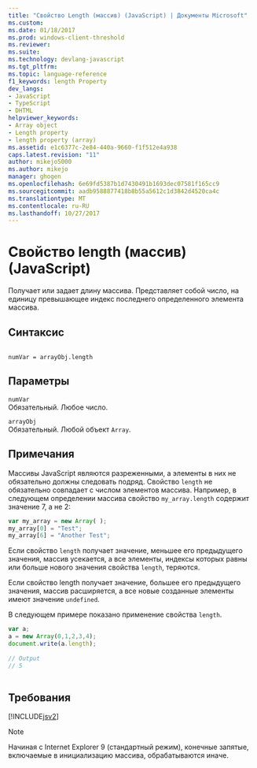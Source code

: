 ```yaml
---
title: "Свойство Length (массив) (JavaScript) | Документы Microsoft"
ms.custom: 
ms.date: 01/18/2017
ms.prod: windows-client-threshold
ms.reviewer: 
ms.suite: 
ms.technology: devlang-javascript
ms.tgt_pltfrm: 
ms.topic: language-reference
f1_keywords: length Property
dev_langs:
- JavaScript
- TypeScript
- DHTML
helpviewer_keywords:
- Array object
- Length property
- length property (array)
ms.assetid: e1c6377c-2e84-440a-9660-f1f512e4a938
caps.latest.revision: "11"
author: mikejo5000
ms.author: mikejo
manager: ghogen
ms.openlocfilehash: 6e69fd5387b1d7430491b1693dec07581f165cc9
ms.sourcegitcommit: aadb9588877418b8b55a5612c1d3842d4520ca4c
ms.translationtype: MT
ms.contentlocale: ru-RU
ms.lasthandoff: 10/27/2017
---
```

# <a name="length-property-array-javascript"></a>Свойство length (массив) (JavaScript)
Получает или задает длину массива. Представляет собой число, на единицу превышающее индекс последнего определенного элемента массива.  
  
## <a name="syntax"></a>Синтаксис  
  
```  
  
numVar = arrayObj.length   
```  
  
## <a name="parameters"></a>Параметры  
 `numVar`  
 Обязательный. Любое число.  
  
 `arrayObj`  
 Обязательный. Любой объект `Array`.  
  
## <a name="remarks"></a>Примечания  
 Массивы JavaScript являются разреженными, а элементы в них не обязательно должны следовать подряд. Свойство `length` не обязательно совпадает с числом элементов массива. Например, в следующем определении массива свойство `my_array.length` содержит значение 7, а не 2:  
  
```JavaScript  
var my_array = new Array( );  
my_array[0] = "Test";  
my_array[6] = "Another Test";  
```  
  
 Если свойство `length` получает значение, меньшее его предыдущего значения, массив усекается, а все элементы, индексы которых равны или больше нового значения свойства `length`, теряются.  
  
 Если свойство length получает значение, большее его предыдущего значения, массив расширяется, а все новые созданные элементы имеют значение `undefined`.  
  
 В следующем примере показано применение свойства `length`.  
  
```JavaScript  
var a;  
a = new Array(0,1,2,3,4);  
document.write(a.length);  
  
// Output  
// 5  
  
```  
  
## <a name="requirements"></a>Требования  
 [!INCLUDE[jsv2](../../javascript/reference/includes/jsv2-md.md)]  
  
> [!NOTE]
>  Начиная с Internet Explorer 9 (стандартный режим), конечные запятые, включаемые в инициализацию массива, обрабатываются иначе.